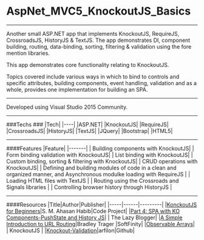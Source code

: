 # AspNet_MVC5_KnockoutJS_Basics
---

Another small ASP.NET app that implements KnockoutJS, RequireJS, CrossroadsJS, HistoryJS & TextJS. The app demonstrates DI, component building, routing, data-binding, sorting, filtering & validation using the fore mention libraries.

This app demonstrates core functionality relating to KnockoutJS.

Topics covered include various ways in which to bind to controls and specific attributes, building components, event handling, validation and as a whole, provides one implementation for building an SPA.

---

Developed using Visual Studio 2015 Community.

---

###Techs ###
|Tech|
|----|
|ASP.NET|
|KnockoutJS|
|RequireJS|
|CrossroadsJS|
|HistoryJS|
|TextJS|
|JQuery|
|Bootstrap|
|HTML5|

---

####Features
|Feature|
|-------|
| Building components with KnockoutJS|
| Form binding validation with KnockoutJS|
| List binding with KnockoutJS|
| Custom binding, sorting & filtering with KnockoutJS|
| CRUD operations with KnockoutJS|
| Defining and building modules of code in a clean and organized manner, and Asynchronous modulke loading with RequireJS |
| Loading HTML files with TextJS |
| Routing using the Crossroads and Signals libraries |
| Controlling browser history through HistoryJS |

---

####Resources
|Title|Author|Publisher|
|-----|------|---------|
|[KonckoutJS for Beginners](http://www.codeproject.com/Articles/680553/Knockout-js-for-Beginners)|S. M. Ahasan Habib|Code Project|
|[Part 4: SPA with KO Components-PushState and History JS](https://sumitmaitra.wordpress.com/2014/08/19/part-4-spa-with-ko-components-pushstate-and-history-js/)| | The Lazy Blogger|
|[A Simple Introduction to URL Routing](http://www.softfinity.com/blog/an-simple-introduction-to-url-routing/)|Bradley Trager |SoftFinity|
|[Observable Arrays](http://knockoutjs.com/documentation/observableArrays.html)| | KnockoutJS |
|[Knockout-Validation](https://github.com/Knockout-Contrib/Knockout-Validation/tree/master/localization)|arfilon|Github|
